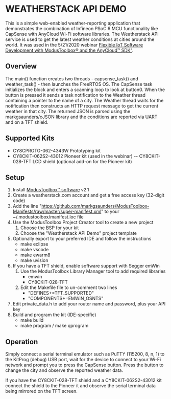 # WEATHERSTACK API DEMO

This is a simple web-enabled weather-reporting application that demonstrates the combination of Infineon PSoC 6 MCU functionality like CapSense with AnyCloud Wi-Fi software libraries. The Weatherstack API service is used to get the latest weather conditions at cities around the world. It was used in the 5/21/2020 webinar [Flexible IoT Software Development with ModusToolbox® and the AnyCloud™ SDK"](https://www.cypress.com/iot-advantedge-webinars).

## Overview

The main() function creates two threads - capsense_task() and weather_task() - then launches the FreeRTOS OS. The CapSense task initializes the block and enters a scanning loop to look at button0. When the button is pressed it sends a task notification to the Weather thread containing a pointer to the name of a city. The Weather thread waits for the notification then constructs an HTTP request message to get the current weather in that city. The returned JSON is parsed using the markgsaunders/cJSON library and the conditions are reported via UART and on a TFT shield.

## Supported Kits

- CY8CPROTO-062-4343W Prototyping kit
- CY8CKIT-062S2-43012 Pioneer kit (used in the webinar)
-- CY8CKIT-028-TFT LCD shield (optional add-on for the Pioneer kit)

## Setup
1. Install [ModusToolbox™ software](https://www.cypress.com/products/modustoolbox-software-environment) v2.1
2. Create a weatherstack.com account and get a free access key (32-digit code)
3. Add the line "https://github.com/markgsaunders/ModusToolbox-Manifests/raw/master/super-manifest.xml" to your ~/.modustoolbox/manifest.loc file
4. Use the ModusToolbox Project Creator tool to create a new project
     1. Choose the BSP for your kit
    2. Choose the "Weatherstack API Demo" project template
5. Optionally export to your preferred IDE and follow the instructions
      - make eclipse
      - make vscode
      - make ewarm8
      - make uvision
6. If you have a TFT shield, enable software support with Segger emWin
    1. Use the ModusToolbox Library Manager tool to add required libraries
        - emwin
        - CY8CKIT-028-TFT
    2. Edit the Makefile file to un-comment two lines
        - "DEFINES+=TFT_SUPPORTED"
        - "COMPONENTS+=EMWIN_OSNTS"
7. Edit private_data.h to add your router name and password, plus your API key
8. Build and program the kit (IDE-specific)
    - make build
    - make program / make qprogram

## Operation

Simply connect a serial terminal emulator such as PuTTY (115200, 8, n, 1) to the KitProg (debug) USB port, wait for the device to connect to your Wi-Fi network and prompt you to press the CapSense button. Press the button to change the city and observe the reported weather data.

If you have the CY8CKIT-028-TFT shield and a CY8CKIT-062S2-43012 kit connect the shield to the Pioneer it and observe the serial terminal data being mirrored on the TFT screen.

